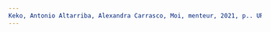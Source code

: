 ```yaml
---
Keko, Antonio Altarriba, Alexandra Carrasco, Moi, menteur, 2021, p.. URL: zotero://select/items/@KekoMoimenteur2021
---
```






